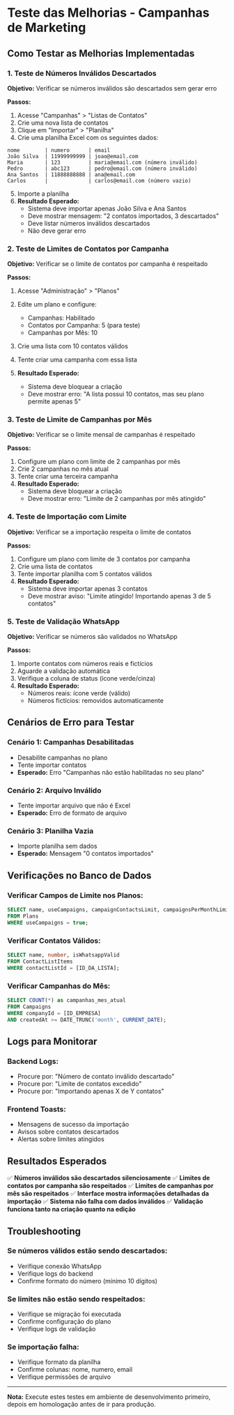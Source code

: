 # Teste das Melhorias - Campanhas de Marketing

## Como Testar as Melhorias Implementadas

### 1. Teste de Números Inválidos Descartados

**Objetivo:** Verificar se números inválidos são descartados sem gerar erro

**Passos:**
1. Acesse "Campanhas" > "Listas de Contatos"
2. Crie uma nova lista de contatos
3. Clique em "Importar" > "Planilha"
4. Crie uma planilha Excel com os seguintes dados:

```
nome        | numero      | email
João Silva  | 11999999999 | joao@email.com
Maria       | 123         | maria@email.com (número inválido)
Pedro       | abc123      | pedro@email.com (número inválido)
Ana Santos  | 11888888888 | ana@email.com
Carlos      |             | carlos@email.com (número vazio)
```

5. Importe a planilha
6. **Resultado Esperado:**
   - Sistema deve importar apenas João Silva e Ana Santos
   - Deve mostrar mensagem: "2 contatos importados, 3 descartados"
   - Deve listar números inválidos descartados
   - Não deve gerar erro

### 2. Teste de Limites de Contatos por Campanha

**Objetivo:** Verificar se o limite de contatos por campanha é respeitado

**Passos:**
1. Acesse "Administração" > "Planos"
2. Edite um plano e configure:
   - Campanhas: Habilitado
   - Contatos por Campanha: 5 (para teste)
   - Campanhas por Mês: 10

3. Crie uma lista com 10 contatos válidos
4. Tente criar uma campanha com essa lista
5. **Resultado Esperado:**
   - Sistema deve bloquear a criação
   - Deve mostrar erro: "A lista possui 10 contatos, mas seu plano permite apenas 5"

### 3. Teste de Limite de Campanhas por Mês

**Objetivo:** Verificar se o limite mensal de campanhas é respeitado

**Passos:**
1. Configure um plano com limite de 2 campanhas por mês
2. Crie 2 campanhas no mês atual
3. Tente criar uma terceira campanha
4. **Resultado Esperado:**
   - Sistema deve bloquear a criação
   - Deve mostrar erro: "Limite de 2 campanhas por mês atingido"

### 4. Teste de Importação com Limite

**Objetivo:** Verificar se a importação respeita o limite de contatos

**Passos:**
1. Configure um plano com limite de 3 contatos por campanha
2. Crie uma lista de contatos
3. Tente importar planilha com 5 contatos válidos
4. **Resultado Esperado:**
   - Sistema deve importar apenas 3 contatos
   - Deve mostrar aviso: "Limite atingido! Importando apenas 3 de 5 contatos"

### 5. Teste de Validação WhatsApp

**Objetivo:** Verificar se números são validados no WhatsApp

**Passos:**
1. Importe contatos com números reais e fictícios
2. Aguarde a validação automática
3. Verifique a coluna de status (ícone verde/cinza)
4. **Resultado Esperado:**
   - Números reais: ícone verde (válido)
   - Números fictícios: removidos automaticamente

## Cenários de Erro para Testar

### Cenário 1: Campanhas Desabilitadas
- Desabilite campanhas no plano
- Tente importar contatos
- **Esperado:** Erro "Campanhas não estão habilitadas no seu plano"

### Cenário 2: Arquivo Inválido
- Tente importar arquivo que não é Excel
- **Esperado:** Erro de formato de arquivo

### Cenário 3: Planilha Vazia
- Importe planilha sem dados
- **Esperado:** Mensagem "0 contatos importados"

## Verificações no Banco de Dados

### Verificar Campos de Limite nos Planos:
```sql
SELECT name, useCampaigns, campaignContactsLimit, campaignsPerMonthLimit 
FROM Plans 
WHERE useCampaigns = true;
```

### Verificar Contatos Válidos:
```sql
SELECT name, number, isWhatsappValid 
FROM ContactListItems 
WHERE contactListId = [ID_DA_LISTA];
```

### Verificar Campanhas do Mês:
```sql
SELECT COUNT(*) as campanhas_mes_atual
FROM Campaigns 
WHERE companyId = [ID_EMPRESA] 
AND createdAt >= DATE_TRUNC('month', CURRENT_DATE);
```

## Logs para Monitorar

### Backend Logs:
- Procure por: "Número de contato inválido descartado"
- Procure por: "Limite de contatos excedido"
- Procure por: "Importando apenas X de Y contatos"

### Frontend Toasts:
- Mensagens de sucesso da importação
- Avisos sobre contatos descartados
- Alertas sobre limites atingidos

## Resultados Esperados

✅ **Números inválidos são descartados silenciosamente**
✅ **Limites de contatos por campanha são respeitados**
✅ **Limites de campanhas por mês são respeitados**
✅ **Interface mostra informações detalhadas da importação**
✅ **Sistema não falha com dados inválidos**
✅ **Validação funciona tanto na criação quanto na edição**

## Troubleshooting

### Se números válidos estão sendo descartados:
- Verifique conexão WhatsApp
- Verifique logs do backend
- Confirme formato do número (mínimo 10 dígitos)

### Se limites não estão sendo respeitados:
- Verifique se migração foi executada
- Confirme configuração do plano
- Verifique logs de validação

### Se importação falha:
- Verifique formato da planilha
- Confirme colunas: nome, numero, email
- Verifique permissões de arquivo

---

**Nota:** Execute estes testes em ambiente de desenvolvimento primeiro, depois em homologação antes de ir para produção.